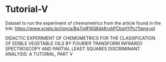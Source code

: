 # Tutorial-V
Dataset to run the experiment of chemometrics from the article found in the link: https://www.scielo.br/j/qn/a/Bq7xdFNQ8dsKrxhPCbsHYPc/?lang=pt

DIDACTIC EXPERIMENT OF CHEMOMETRICS FOR THE CLASSIFICATION OF EDIBLE VEGETABLE OILS BY FOURIER TRANSFORM INFRARED SPECTROSCOPY AND PARTIAL LEAST SQUARES DISCRIMINANT ANALYSIS: A TUTORIAL, PART V
